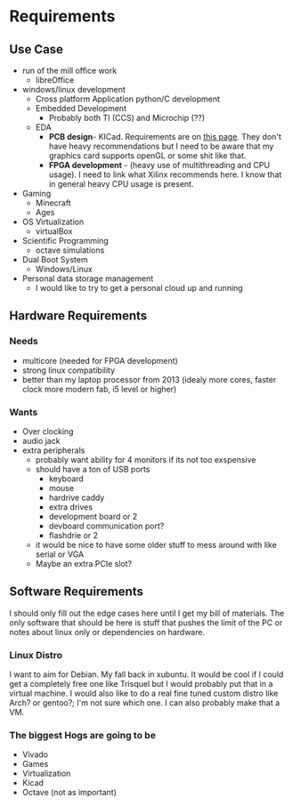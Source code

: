# Requirements

## Use Case

- run of the mill office work
  - libreOffice
- windows/linux development
  - Cross platform Application python/C development
  - Embedded Development
    - Probably both TI (CCS) and Microchip (??)
  - EDA
    - **PCB design**-  KICad. Requirements are on [this page](https://www.kicad-pcb.org/help/system-requirements/). They don't have heavy recommendations but I need to be aware that my graphics card supports openGL or some shit like that.
    - **FPGA development** -  (heavy use of multithreading and CPU usage). I need to link what Xilinx recommends here. I know that in general heavy CPU usage is present.
- Gaming
  - Minecraft
  - Ages 
- OS Virtualization
  - virtualBox
- Scientific Programming
  - octave simulations
- Dual Boot System
  -  Windows/Linux
- Personal data storage management
  - I would like to try to get a personal cloud up and running

## Hardware Requirements

### Needs

- multicore (needed for FPGA development)
- strong linux compatibility
- better than my laptop processor from 2013 (idealy more cores, faster clock more modern fab, i5 level or higher)

### Wants

- Over clocking
- audio jack
- extra peripherals
  - probably want ability for 4 monitors if its not too exspensive
  - should have a ton of USB ports
    - keyboard
    - mouse
    - hardrive caddy
    - extra drives
    - development board or 2
    - devboard communication port?
    - flashdrie or 2
  - it would be nice to have some older stuff to mess around with like serial or VGA
  - Maybe an extra PCIe slot?

## Software Requirements

I should only fill out the edge cases here until I get my bill of materials. The only software that should be here is stuff that pushes the limit of the PC or notes about linux only or dependencies on hardware.



### Linux Distro

I want to aim for Debian. My fall back in xubuntu. It would be cool if I could get a completely free one like Trisquel but I would probably put that in a virtual machine. I would also like to do a real fine tuned custom distro like Arch? or gentoo?; I'm not sure which one. I can also probably make that a VM.



### The biggest Hogs are going to be

- Vivado
- Games
- Virtualization
- Kicad
- Octave (not as important)